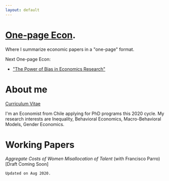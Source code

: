 ```yaml
---
layout: default
---
```


# [One-page Econ](./one-pageecon.html).

Where I summarize economic papers in a "one-page" format. 

Next One-page Econ:

- ["The Power of Bias in Economics Research"](https://onlinelibrary.wiley.com/doi/abs/10.1111/ecoj.12461)

# About me

[Curriculum Vitae](https://jjgecon.github.io/files/assets/files/cv_4.pdf)

I'm an Economist from Chile applying for PhD programs this 2020 cycle.
My research interests are Inequality, Behavioral Economics, Macro-Behavioral Models, Gender Economics.

# Working Papers

*Aggregate Costs of Women Misallocation of Talent* (with Francisco Parro)
[Draft Coming Soon]

```
Updated on Aug 2020.
```
